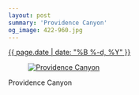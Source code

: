```yaml
---
layout: post
summary: 'Providence Canyon'
og_image: 422-960.jpg
---
```


<p>
 <time>
  <a href="/422">
   {{ page.date | date: "%B %-d, %Y" }}
  </a>
 </time>
 <a href="/422">
  <figure data-taken="7/28/2015">
   <img alt="Providence Canyon" sizes="(min-width: 700px) 50vw, calc(100vw - 2rem)" src="{{ site.assets_url }}/422-480.jpg" srcset="{{ site.assets_url }}/422-960.jpg 960w, {{ site.assets_url }}/422-720.jpg 720w, {{ site.assets_url }}/422-480.jpg 480w, {{ site.assets_url }}/422-240.jpg 240w"/>
  </figure>
 </a>
 <span>
  Providence Canyon
 </span>
</p>
